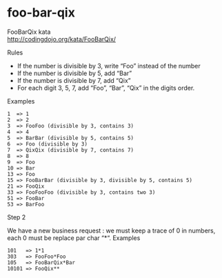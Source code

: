 # foo-bar-qix
FooBarQix kata  
http://codingdojo.org/kata/FooBarQix/


Rules

* If the number is divisible by 3, write “Foo” instead of the number
* If the number is divisible by 5, add “Bar”
* If the number is divisible by 7, add “Qix”
* For each digit 3, 5, 7, add “Foo”, “Bar”, “Qix” in the digits order.

Examples
```
1  => 1
2  => 2
3  => FooFoo (divisible by 3, contains 3)
4  => 4
5  => BarBar (divisible by 5, contains 5)
6  => Foo (divisible by 3)
7  => QixQix (divisible by 7, contains 7)
8  => 8
9  => Foo
10 => Bar
13 => Foo
15 => FooBarBar (divisible by 3, divisible by 5, contains 5)
21 => FooQix
33 => FooFooFoo (divisible by 3, contains two 3)
51 => FooBar
53 => BarFoo
```


Step 2

We have a new business request : we must keep a trace of 0 in numbers, each 0 must be replace par char “*“.
Examples
```
101   => 1*1
303   => FooFoo*Foo
105   => FooBarQix*Bar
10101 => FooQix**
```
